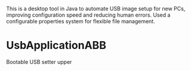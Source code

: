 This is a desktop tool in Java to automate USB image setup for new PCs, improving configuration speed and reducing human errors. Used a configurable properties system for flexible file management.

# UsbApplicationABB
Bootable USB setter upper
